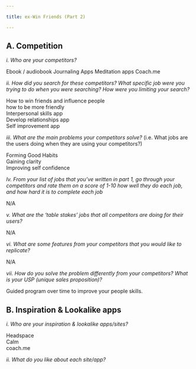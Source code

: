 ```yaml
---

title: ex-Win Friends (Part 2)

---
```


## A. Competition

*i. Who are your competitors?* 

Ebook / audiobook
Journaling Apps 
Meditation apps
Coach.me 


*ii. How did you search for these competitors? What specific job were you trying to do when you were searching? How were you limiting your search?*  

How to win friends and influence people <br/> 
how to be more friendly  <br/>
Interpersonal skills app  <br/>
Develop relationships app  <br/>
Self improvement app  <br/>

*iii. What are the main problems your competitors solve?*
(i.e. What jobs are the users doing when they are using your competitors?) 

Forming Good Habits <br/>
Gaining clarity <br/>
Improving self confidence <br/> 


*Iv. From your list of jobs that you’ve written in part 1, go through your competitors and rate them on a score of 1-10 how well they do each job, and how hard it is to complete each job* 

N/A

*v. What are the ‘table stakes’ jobs that all competitors are doing for their users?*  

N/A

*vi. What are some features from your competitors that you would like to replicate?* 

N/A

*vii. How do you solve the problem differently from your competitors? What is your USP (unique sales proposition)?*

Guided program over time to improve your people skills.  


## B. Inspiration & Lookalike apps

*i. Who are your inspiration & lookalike apps/sites?* 

Headspace <br/>
Calm <br/>
coach.me 

*ii.  What do you like about each site/app?* 




